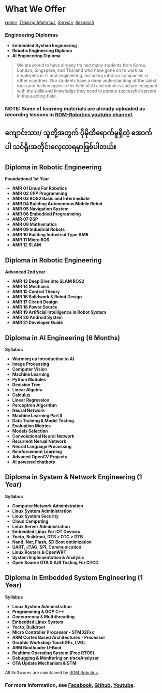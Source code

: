 # What We Offer
*[Home](./README.md),  [Training Materials](./trainingmaterials.md),  [Service](https://romrobots.com),  [Research](https://www.facebook.com/profile.php?id=100089316612691&mibextid=ZbWKwL
)*

### Engineering Diplomas

- **Embedded System Engineering**
- **Robotic Engineering Diploma**
- **AI Engineering Diploma**

> We are proud to have already trained many students from Korea, London, Singapore, and Thailand who have gone on to work as employees in IT and engineering, including robotics companies in other countries. Our students have a deep understanding of the latest tools and technologies in the field of AI and robotics and are equipped with the skills and knowledge they need to pursue successful careers in this exciting field.

### NOTE: Some of learning materials are already uploaded as recording lessons in [ROM-Robotics youtube channel](./trainingmaterials.md).

## ကျောင်းသား/ သူတို့အတွက် ပိုမိုထိရောက်မှုရှိတဲ့ အောက်ပါ သင်ရိုးအတိုင်းလေ့လာရမှာဖြစ်ပါတယ်။

## Diploma in Robotic Engineering
**Foundational 1st Year**

- **AMR 01 Linux For Robotics**
- **AMR 02 CPP Programming**
- **AMR 03 ROS2 Basic and Intermediate**
- **AMR 04 Building Autonomous Mobile Robot**
- **AMR 05 Navigation System**
- **AMR 06 Embedded Programming**
- **AMR 07 DSP**
- **AMR 08 Mathematics**
- **AMR 09 Industrial Robots**
- **AMR 10 Building Industrial Type AMR**
- **AMR 11 Micro ROS**
- **AMR 12 SLAM**

## Diploma in Robotic Engineering
**Advanced 2nd year**

- **AMR 13 Deep Dive into SLAM ROS2**
- **AMR 14 Mechanic**
- **AMR 15 Control Theory**
- **AMR 16 Solidwork & Robot Design**
- **AMR 17 Circuit Design**
- **AMR 18 Power Source** 
- **AMR 19 Artificial Intelligence in Robot System**
- **AMR 20 Android System**
- **AMR 21 Developer Guide**

## Diploma in AI Engineering (6 Months)
**Syllabus**

- **Warming up Introduction to AI**
- **Image Processing**
- **Computer Vision**
- **Machine Learning**
- **Python Modules**
- **Decision Tree**
- **Linear Algebra**
- **Calculus**
- **Linear Regression**
- **Perceptron Algorithm**
- **Neural Network**
- **Machine Learning Part II**
- **Data Training & Model Testing**
- **Evaluation Metrics**
- **Models Selection**
- **Convolutional Neural Network**
- **Recurrent Nerual Network**
- **Neural Language Processing**
- **Reinforcement Learning**
- **Advaced OpenCV Projects**
- **AI powered chatbots**


## Diploma in System & Network Engineering (1 Year)
**Syllabus**

- **Computer Network Administration**
- **Linux System Administration**
- **Linux System Security**
- **Cloud Computing**
- **Linux Server Administration**
- **Embedded Linux For iOT Devices**
- **Yocto, Buildroot, DTS > DTC > DTB**
- **Nand, Nor, Flash, SD Boot optimization**
- **UART, JTAG, SPI, Communication**
- **Linux Routers & OpenWRT**
- **System Implementation & Analysis**
- **Open Source OTA & A/B Testing For CI/CD**


## Diploma in Embedded System Engineering (1 Year)
**Syllabus**

- **Linux System Administration**
- **Programming & OOP C++**
- **Concurrency & Multithreading**
- **Embedded Linux System**
- **Yocto, Buildroot**
- **Micro Controller Processor - STM32Fxx**
- **ARM Cortex Based Architectures - Processor**
- **Graphic Workshop TouchGFx, LVGL**
- **ARM Bootloader U-Boot**
- **Realtime Operating System (Free RTOS)**
- **Debugging & Monitoring on traceAnalyzer**
- **OTA Update Mechanism & STM**




All Softwares are maintained by [ROM Robotics](https://romrobots.com).

### For more information, see [Facebook](https://www.facebook.com/profile.php?id=100089316612691&mibextid=ZbWKwL), [Github](https://github.com/ROM-robotics), [Youtube](https://www.youtube.com/@ROMROBOTICS).
